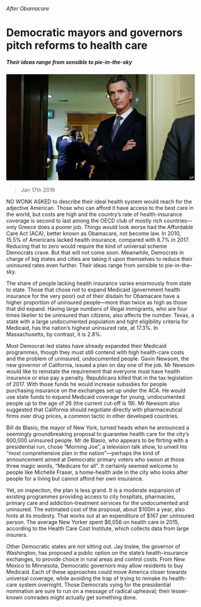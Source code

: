 ###### After Obamacare

# Democratic mayors and governors pitch reforms to health care 

##### Their ideas range from sensible to pie-in-the-sky 

![image](images/20190119_USP004_0.jpg) 

> Jan 17th 2019 

 

NO WONK ASKED to describe their ideal health system would reach for the adjective American. Those who can afford it have access to the best care in the world, but costs are high and the country’s rate of health-insurance coverage is second to last among the OECD club of mostly rich countries—only Greece does a poorer job. Things would look worse had the Affordable Care Act (ACA), better known as Obamacare, not become law. In 2010, 15.5% of Americans lacked health insurance, compared with 8.7% in 2017. Reducing that to zero would require the kind of universal scheme Democrats crave. But that will not come soon. Meanwhile, Democrats in charge of big states and cities are taking it upon themselves to reduce their uninsured rates even further. Their ideas range from sensible to pie-in-the-sky. 

The share of people lacking health insurance varies enormously from state to state. Those that chose not to expand Medicaid (government health insurance for the very poor) out of their disdain for Obamacare have a higher proportion of uninsured people—more than twice as high as those that did expand. Having large numbers of illegal immigrants, who are four times likelier to be uninsured than citizens, also affects the number. Texas, a state with a large undocumented population and tight eligibility criteria for Medicaid, has the nation’s highest uninsured rate, at 17.3%. In Massachusetts, by contrast, it is 2.8%. 

Most Democrat-led states have already expanded their Medicaid programmes, though they must still contend with high health-care costs and the problem of uninsured, undocumented people. Gavin Newsom, the new governor of California, issued a plan on day one of the job. Mr Newsom would like to reinstate the requirement that everyone must have health insurance or else pay a penalty. Republicans killed that in the tax legislation of 2017. With those funds he would increase subsidies for people purchasing insurance on the exchanges set up under the ACA. He would use state funds to expand Medicaid coverage for young, undocumented people up to the age of 26 (the current cut-off is 19). Mr Newsom also suggested that California should negotiate directly with pharmaceutical firms over drug prices, a common tactic in other developed countries. 

Bill de Blasio, the mayor of New York, turned heads when he announced a seemingly groundbreaking proposal to guarantee health care for the city’s 600,000 uninsured people. Mr de Blasio, who appears to be flirting with a presidential run, chose “Morning Joe”, a television talk show, to unveil his “most comprehensive plan in the nation”—perhaps the kind of announcement aimed at Democratic primary voters who swoon at those three magic words, “Medicare for all”. It certainly seemed welcome to people like Michelle Fraser, a home-health aide in the city who looks after people for a living but cannot afford her own insurance. 

Yet, on inspection, the plan is less grand. It is a moderate expansion of existing programmes providing access to city hospitals, pharmacies, primary care and addiction-treatment services for the undocumented and uninsured. The estimated cost of the proposal, about $100m a year, also hints at its modesty. That works out at an expenditure of $167 per uninsured person. The average New Yorker spent $6,056 on health care in 2015, according to the Health Care Cost Institute, which collects data from large insurers. 

Other Democratic states are not sitting out. Jay Inslee, the governor of Washington, has proposed a public option on the state’s health-insurance exchanges, to provide choice in rural areas and control costs. From New Mexico to Minnesota, Democratic governors may allow residents to buy Medicaid. Each of these approaches could move America closer towards universal coverage, while avoiding the trap of trying to remake its health-care system overnight. Those Democrats vying for the presidential nomination are sure to run on a message of radical upheaval; their lesser-known comrades might actually get something done. 


